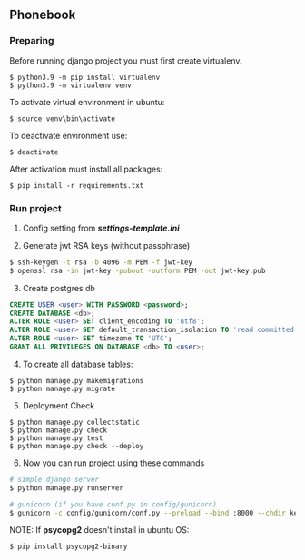 ## Phonebook
### Preparing
Before running django project you must first create virtualenv.

``` shell
$ python3.9 -m pip install virtualenv
$ python3.9 -m virtualenv venv
```

To activate virtual environment in ubuntu:
```shell
$ source venv\bin\activate
```

To deactivate environment use:
``` shell
$ deactivate
```

After activation must install all packages:
```shell
$ pip install -r requirements.txt
```
### Run project
1. Config setting from ***settings-template.ini***

2. Generate jwt RSA keys (without passphrase)
```bash
$ ssh-keygen -t rsa -b 4096 -m PEM -f jwt-key
$ openssl rsa -in jwt-key -pubout -outform PEM -out jwt-key.pub
```
3. Create postgres db
``` sql
CREATE USER <user> WITH PASSWORD <password>;
CREATE DATABASE <db>;
ALTER ROLE <user> SET client_encoding TO 'utf8';
ALTER ROLE <user> SET default_transaction_isolation TO 'read committed';
ALTER ROLE <user> SET timezone TO 'UTC';
GRANT ALL PRIVILEGES ON DATABASE <db> TO <user>;
```
4. To create all database tables:
```shell
$ python manage.py makemigrations
$ python manage.py migrate
```

5. Deployment Check
```shell
$ python manage.py collectstatic
$ python manage.py check
$ python manage.py test
$ python manage.py check --deploy
```

6. Now you can run project using these commands
```bash
# simple django server
$ python manage.py runserver

# gunicorn (if you have conf.py in config/gunicorn) 
$ gunicorn -c config/gunicorn/conf.py --preload --bind :8000 --chdir kernel kernel.wsgi:application
```

NOTE: If **psycopg2** doesn't install in ubuntu OS:
```sh
$ pip install psycopg2-binary
```